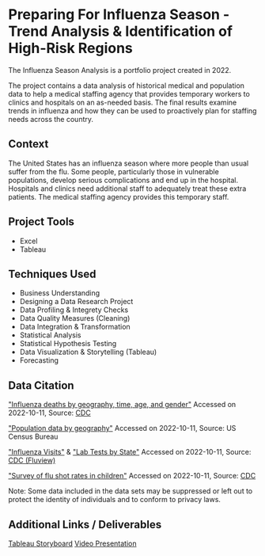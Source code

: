 # Preparing For Influenza Season - Trend Analysis & Identification of High-Risk Regions

The Influenza Season Analysis is a portfolio project created in 2022.

The project contains a data analysis of historical medical and population data to help a medical staffing agency that provides temporary workers to clinics and hospitals on an as-needed basis. The final results examine trends in influenza and how they can be used to proactively plan for staffing needs across the country.

## Context
The United States has an influenza season where more people than usual suffer from the flu. Some people, particularly those in vulnerable populations, develop serious complications and end up in the hospital. Hospitals and clinics need additional staff to adequately treat these extra patients. The medical staffing agency provides this temporary staff.

## Project Tools
- Excel
- Tableau

## Techniques Used
- Business Understanding
- Designing a Data Research Project
- Data Profiling & Integrety Checks
- Data Quality Measures (Cleaning)
- Data Integration & Transformation
- Statistical Analysis
- Statistical Hypothesis Testing
- Data Visualization & Storytelling (Tableau)
- Forecasting

## Data Citation
["Influenza deaths by geography, time, age, and gender"](https://coach-courses-us.s3.amazonaws.com/public/courses/da_program/CDC_Influenza_Deaths_edited.xlsx) Accessed on 2022-10-11, Source: [CDC](https://wonder.cdc.gov/ucd-icd10.html)

["Population data by geography"](https://coach-courses-us.s3.amazonaws.com/public/courses/data-immersion/A1-A2_Influenza_Project/Census_Population_transformed_202101.csv) Accessed on 2022-10-11, Source: US Census Bureau

["Influenza Visits"](https://images.careerfoundry.com/public/courses/data-immersion/A1-A2_Influenza_Project/CDC_Influenza_Visits.xlsx) & ["Lab Tests by State"](https://images.careerfoundry.com/public/courses/data-immersion/A1-A2_Influenza_Project/CDC_Lab_Tests.xlsx) Accessed on 2022-10-11, Source: [CDC (Fluview)](https://gis.cdc.gov/grasp/fluview/fluportaldashboard.html)

["Survey of flu shot rates in children"](https://images.careerfoundry.com/public/courses/data-immersion/A1-A2_Influenza_Project/NIS_Flu_Shot_Survey_reduced.xlsx) Accessed on 2022-10-11, Source: [CDC](https://www.cdc.gov/vaccines/imz-managers/nis/about.html)

Note: Some data included in the data sets may be suppressed or left out to protect the identity of individuals and to conform to privacy laws.

## Additional Links / Deliverables
[Tableau Storyboard](https://public.tableau.com/views/PreparingForInfluenzaSeason/PreparingforInlfuenzaSeason?:language=en-GB&:display_count=n&:origin=viz_share_link)
[Video Presentation](https://youtu.be/ZpqMBK0VfPc)
